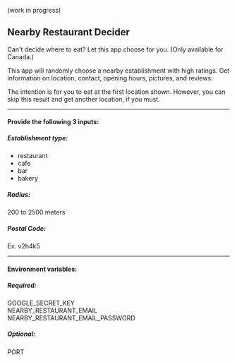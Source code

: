 (work in progress)

## Nearby Restaurant Decider

Can't decide where to eat? Let this app choose for you. (Only available for Canada.)<br>

This app will randomly choose a nearby establishment with high ratings. Get information on location, contact, opening hours, pictures, and reviews.

The intention is for you to eat at the first location shown. However, you can skip this result and get another location, if you must.

------------------------------
#### Provide the following 3 inputs:
##### Establishment type:
- restaurant
- cafe
- bar
- bakery

##### Radius:
200 to 2500 meters

##### Postal Code:
Ex. v2h4k5

------------------
#### Environment variables:
##### Required:
GOOGLE_SECRET_KEY<br/>
NEARBY_RESTAURANT_EMAIL<br/>
NEARBY_RESTAURANT_EMAIL_PASSWORD

##### Optional:
PORT